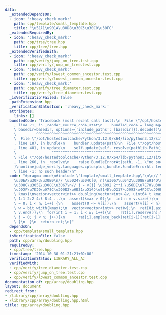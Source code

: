 ```yaml
---
data:
  _extendedDependsOn:
  - icon: ':heavy_check_mark:'
    path: cpp/template/small_template.hpp
    title: "\u5171\u901A\u30D8\u30C3\u30C0\u30FC"
  _extendedRequiredBy:
  - icon: ':heavy_check_mark:'
    path: cpp/tree/tree.hpp
    title: cpp/tree/tree.hpp
  _extendedVerifiedWith:
  - icon: ':heavy_check_mark:'
    path: cpp/verify/jump_on_tree.test.cpp
    title: cpp/verify/jump_on_tree.test.cpp
  - icon: ':heavy_check_mark:'
    path: cpp/verify/lowest_common_ancestor.test.cpp
    title: cpp/verify/lowest_common_ancestor.test.cpp
  - icon: ':heavy_check_mark:'
    path: cpp/verify/tree_diameter.test.cpp
    title: cpp/verify/tree_diameter.test.cpp
  _isVerificationFailed: false
  _pathExtension: hpp
  _verificationStatusIcon: ':heavy_check_mark:'
  attributes:
    links: []
  bundledCode: "Traceback (most recent call last):\n  File \"/opt/hostedtoolcache/Python/3.12.0/x64/lib/python3.12/site-packages/onlinejudge_verify/documentation/build.py\"\
    , line 71, in _render_source_code_stat\n    bundled_code = language.bundle(stat.path,\
    \ basedir=basedir, options={'include_paths': [basedir]}).decode()\n          \
    \         ^^^^^^^^^^^^^^^^^^^^^^^^^^^^^^^^^^^^^^^^^^^^^^^^^^^^^^^^^^^^^^^^^^^^^^^^^^^^^^^^^\n\
    \  File \"/opt/hostedtoolcache/Python/3.12.0/x64/lib/python3.12/site-packages/onlinejudge_verify/languages/cplusplus.py\"\
    , line 187, in bundle\n    bundler.update(path)\n  File \"/opt/hostedtoolcache/Python/3.12.0/x64/lib/python3.12/site-packages/onlinejudge_verify/languages/cplusplus_bundle.py\"\
    , line 401, in update\n    self.update(self._resolve(pathlib.Path(included), included_from=path))\n\
    \                ^^^^^^^^^^^^^^^^^^^^^^^^^^^^^^^^^^^^^^^^^^^^^^^^^^^^^^^^^\n \
    \ File \"/opt/hostedtoolcache/Python/3.12.0/x64/lib/python3.12/site-packages/onlinejudge_verify/languages/cplusplus_bundle.py\"\
    , line 260, in _resolve\n    raise BundleErrorAt(path, -1, \"no such header\"\
    )\nonlinejudge_verify.languages.cplusplus_bundle.BundleErrorAt: template/small_template.hpp:\
    \ line -1: no such header\n"
  code: "#pragma once\n#include \"template/small_template.hpp\"\n\n// \u30C0\u30D6\
    \u30EA\u30F3\u30B0\n// \u5024\u304C[0, n)\u3067\u3042\u308B\u914D\u5217\u306E\u305D\
    \u308C\u305E\u308C\u3067\n// j = v[j] \u3092 2**i \u56DE\u7E70\u308A\u8FD4\u3057\
    \u305F\u7D50\u679C\u306E2\u6B21\u5143\u914D\u5217\u3092\u4F5C\u308B\n// O(n log\
    \ kmax)\nvector<vector<int>> doubling(vector<int> &v, uint64_t kmax) {\n  // 0:0\
    \ 1:1 2:2 4:3 8:4 ...\n  assert(kmax > 0);\n  int n = v.size();\n  for (int i\
    \ = 0; i < n; i++) {\n    assert(0 <= v[i]);\n    assert(v[i] < n);\n  }\n  int\
    \ w = bit_width(kmax);\n  vector<vector<int>> ret(w);\n  ret[0].assign(v.begin(),\
    \ v.end());\n  for(int i = 1; i < w; i++){\n    ret[i].reserve(n);\n    for(int\
    \ j = 0; j < n; j++){\n      ret[i].emplace_back(ret[i-1][ret[i-1][j]]);\n   \
    \ }\n  }\n  return ret;\n}"
  dependsOn:
  - cpp/template/small_template.hpp
  isVerificationFile: false
  path: cpp/array/doubling.hpp
  requiredBy:
  - cpp/tree/tree.hpp
  timestamp: '2024-10-30 01:21:21+09:00'
  verificationStatus: LIBRARY_ALL_AC
  verifiedWith:
  - cpp/verify/tree_diameter.test.cpp
  - cpp/verify/jump_on_tree.test.cpp
  - cpp/verify/lowest_common_ancestor.test.cpp
documentation_of: cpp/array/doubling.hpp
layout: document
redirect_from:
- /library/cpp/array/doubling.hpp
- /library/cpp/array/doubling.hpp.html
title: cpp/array/doubling.hpp
---
```

